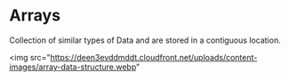 # Arrays
Collection of similar types of Data and are stored in a contiguous location.

<img src="https://deen3evddmddt.cloudfront.net/uploads/content-images/array-data-structure.webp" </img>
